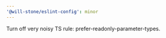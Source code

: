 ```yaml
---
'@will-stone/eslint-config': minor
---
```


Turn off very noisy TS rule: prefer-readonly-parameter-types.
